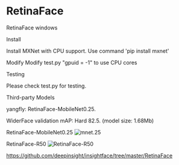 # RetinaFace
RetinaFace windows

Install

Install MXNet with CPU support. Use command 'pip install mxnet'

Modify
Modify test.py "gpuid = -1" to use CPU cores

Testing

Please check test.py for testing.

Third-party Models

yangfly: RetinaFace-MobileNet0.25.

WiderFace validation mAP: Hard 82.5. (model size: 1.68Mb)

RetinaFace-MobileNet0.25
![mnet.25](detector_test.jpg) 

RetinaFace-R50
![RetinaFace-R50](detector_test1.jpg) 

https://github.com/deepinsight/insightface/tree/master/RetinaFace
